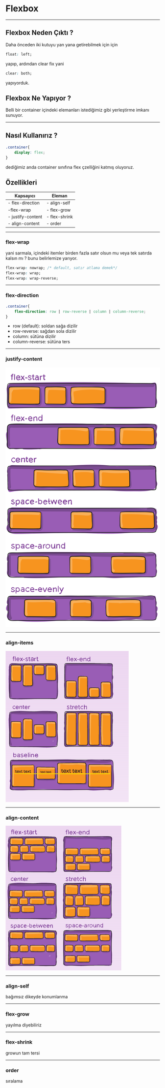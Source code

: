# Flexbox

---

## Flexbox Neden Çıktı ?

Daha önceden iki kutuyu yan yana getirebilmek için için 

```css
float: left;
```

yapıp, ardından clear fix yani

```css
clear: both;
```

yapıyorduk.

## Flexbox Ne Yapıyor ?

Belli bir container içindeki elemanları istediğimiz gibi yerleştirme imkanı sunuyor. 

---

## Nasıl Kullanırız ?

```css
.container{
	display: flex;
}
```

dediğimiz anda container sınıfına flex çzelliğini katmış oluyoruz.

## Özellikleri



| Kapsayıcı         | Eleman        |
| ----------------- | ------------- |
| - flex-direction  | - align-self  |
| -flex-wrap        | - flex-grow   |
| - justify-content | - flex-shrink |
| - align-content   | - order       |



---



### flex-wrap

yani sarmala, içindeki itemler birden fazla satır olsun mu veya tek satırda kalsın mı ? bunu belirlemize yarıyor.

```css
flex-wrap: nowrap; /* default, satır atlama demek*/
flex-wrap: wrap;
flex-wrap: wrap-reverse;
```

---

### flex-direction

```css
.container{
	flex-direction: row | row-reverse | column | column-reverse;
}
```

- row (default): soldan sağa dizilir
- row-reverse: sağdan sola dizilir
- column: sütüna dizilir
- column-reverse: sütüna ters

---

### justify-content

![justify-content](https://github.com/ercumentlacin/flexbox/blob/main/justify-content.svg)

---

### align-items

![align-items](https://github.com/ercumentlacin/flexbox/blob/main/align-items.png)

---

### align-content

![align-content](https://github.com/ercumentlacin/flexbox/blob/main/align-content.png)

---

### align-self

bağımsız dikeyde konumlanma

---



### flex-grow

yayılma diyebiliriz 

---

### flex-shrink

growun tam tersi

---

### order

sıralama
